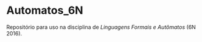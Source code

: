 # Automatos_6N

Repositório para uso na disciplina de _Linguagens Formais e Autômatos_ (6N 2016).


